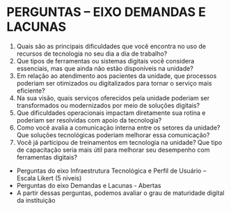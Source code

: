# PERGUNTAS  – EIXO DEMANDAS E LACUNAS

1. Quais são as principais dificuldades que você encontra no uso de recursos de tecnologia no seu dia a dia de trabalho?
2. Que tipos de ferramentas ou sistemas digitais você considera essenciais, mas que ainda não estão disponíveis na unidade?
3. Em relação ao atendimento aos pacientes da unidade, que processos poderiam ser otimizados ou digitalizados para tornar o serviço mais eficiente?
4. Na sua visão, quais serviços oferecidos pela unidade poderiam ser transformados ou modernizados por meio de soluções digitais?
5. Que dificuldades operacionais impactam diretamente sua rotina e poderiam ser resolvidas com apoio da tecnologia?
6. Como você avalia a comunicação interna entre os setores da unidade? Que soluções tecnológicas poderiam melhorar essa comunicação?
7. Você já participou de treinamentos em tecnologia na unidade? Que tipo de capacitação seria mais útil para melhorar seu desempenho com ferramentas digitais?

- Perguntas do eixo Infraestrutura Tecnológica e Perfil de Usuário – Escala Likert (5 níveis)
- Perguntas do eixo Demandas e Lacunas - Abertas
- A partir dessas perguntas, podemos avaliar o grau de maturidade digital da instituição
